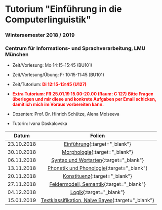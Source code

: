 # Tutorium "Einführung in die Computerlinguistik"
### Wintersemester 2018 / 2019
### Centrum für Informations- und Sprachverarbeitung, LMU München

 - Zeit/Vorlesung: Mo 14:15-15:45 (BU101)
 - Zeit/Vorlesung/Übung: Fr 10:15-11:45 (BU101)
 - Zeit/Tutorium: <span style="color:red">**Di 12:15-13:45 (U127)**</span>
 
 -  <span style="color:red">**Extra Tutorium: FR 25.01.19  15.00-20.00 (Raum: C 127)**</span>
  <span style="color:red">**Bitte Fragen überlegen und mir diese und konkrete Aufgaben per Email schicken, damit ich mich im Voraus vorbereiten kann.**</span>

 - Dozenten: Prof. Dr. Hinrich Schütze, Alena Moiseeva
 - Tutorin: Ivana Daskalovska

| Datum | Folien
|------------|:----------------------------------------------:|
| 23.10.2018 | [Einführung](tutorium_1.pdf){:target="_blank"}
| 30.10.2018 | [Morphologie](tutorium_2.pdf){:target="_blank"}
| 06.11.2018 | [Syntax und Wortarten](tutorium_3.pdf){:target="_blank"}
| 13.11.2018 | [Phonetik und Phonologie](tutorium_4.pdf){:target="_blank"}
| 20.11.2018 | [Konstituenz](tutorium_5.pdf){:target="_blank"}
| 27.11.2018 | [Feldermodell, Semantik](tutorium_6.pdf){:target="_blank"}
| 04.12.2018 | [Logik](tutorium_7.pdf){:target="_blank"}
| 15.01.2019 | [Textklassifikation, Naive Bayes](tutorium_9.pdf){:target="_blank"}
